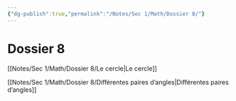 ```yaml
---
{"dg-publish":true,"permalink":"/Notes/Sec 1/Math/Dossier 8/"}
---
```


# Dossier 8

[[Notes/Sec 1/Math/Dossier 8/Le cercle\|Le cercle]]

[[Notes/Sec 1/Math/Dossier 8/Différentes paires d’angles\|Différentes paires d’angles]]